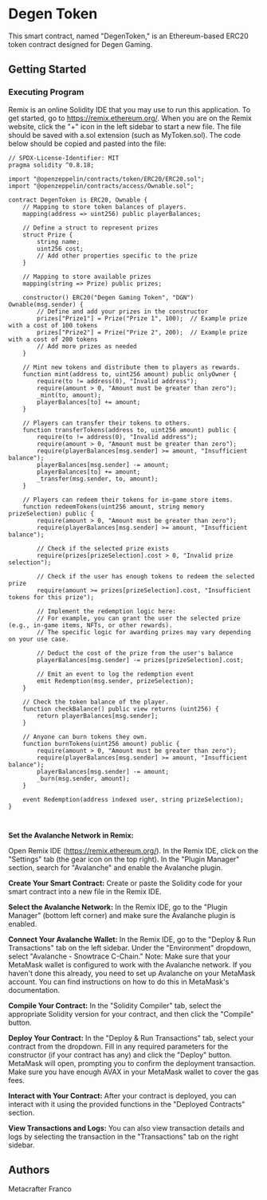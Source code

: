 # Degen Token
This smart contract, named "DegenToken," is an Ethereum-based ERC20 token contract designed for Degen Gaming. 
## Getting Started
### Executing Program
Remix is an online Solidity IDE that you may use to run this application. To get started, go to https://remix.ethereum.org/.
When you are on the Remix website, click the "+" icon in the left sidebar to start a new file. The file should be saved with a.sol extension (such as MyToken.sol). The code below should be copied and pasted into the file:

```solidity
// SPDX-License-Identifier: MIT
pragma solidity ^0.8.18;

import "@openzeppelin/contracts/token/ERC20/ERC20.sol";
import "@openzeppelin/contracts/access/Ownable.sol";

contract DegenToken is ERC20, Ownable {
    // Mapping to store token balances of players.
    mapping(address => uint256) public playerBalances;

    // Define a struct to represent prizes
    struct Prize {
        string name;
        uint256 cost;
        // Add other properties specific to the prize
    }

    // Mapping to store available prizes
    mapping(string => Prize) public prizes;

    constructor() ERC20("Degen Gaming Token", "DGN") Ownable(msg.sender) {
        // Define and add your prizes in the constructor
        prizes["Prize1"] = Prize("Prize 1", 100);  // Example prize with a cost of 100 tokens
        prizes["Prize2"] = Prize("Prize 2", 200);  // Example prize with a cost of 200 tokens
        // Add more prizes as needed
    }

    // Mint new tokens and distribute them to players as rewards.
    function mint(address to, uint256 amount) public onlyOwner {
        require(to != address(0), "Invalid address");
        require(amount > 0, "Amount must be greater than zero");
        _mint(to, amount);
        playerBalances[to] += amount;
    }

    // Players can transfer their tokens to others.
    function transferTokens(address to, uint256 amount) public {
        require(to != address(0), "Invalid address");
        require(amount > 0, "Amount must be greater than zero");
        require(playerBalances[msg.sender] >= amount, "Insufficient balance");
        playerBalances[msg.sender] -= amount;
        playerBalances[to] += amount;
        _transfer(msg.sender, to, amount);
    }

    // Players can redeem their tokens for in-game store items.
    function redeemTokens(uint256 amount, string memory prizeSelection) public {
        require(amount > 0, "Amount must be greater than zero");
        require(playerBalances[msg.sender] >= amount, "Insufficient balance");

        // Check if the selected prize exists
        require(prizes[prizeSelection].cost > 0, "Invalid prize selection");

        // Check if the user has enough tokens to redeem the selected prize
        require(amount >= prizes[prizeSelection].cost, "Insufficient tokens for this prize");

        // Implement the redemption logic here:
        // For example, you can grant the user the selected prize (e.g., in-game items, NFTs, or other rewards).
        // The specific logic for awarding prizes may vary depending on your use case.

        // Deduct the cost of the prize from the user's balance
        playerBalances[msg.sender] -= prizes[prizeSelection].cost;

        // Emit an event to log the redemption event
        emit Redemption(msg.sender, prizeSelection);
    }

    // Check the token balance of the player.
    function checkBalance() public view returns (uint256) {
        return playerBalances[msg.sender];
    }

    // Anyone can burn tokens they own.
    function burnTokens(uint256 amount) public {
        require(amount > 0, "Amount must be greater than zero");
        require(playerBalances[msg.sender] >= amount, "Insufficient balance");
        playerBalances[msg.sender] -= amount;
        _burn(msg.sender, amount);
    }

    event Redemption(address indexed user, string prizeSelection);
}



```


**Set the Avalanche Network in Remix:**

Open Remix IDE (https://remix.ethereum.org/).
In the Remix IDE, click on the "Settings" tab (the gear icon on the top right).
In the "Plugin Manager" section, search for "Avalanche" and enable the Avalanche plugin.

**Create Your Smart Contract:**
Create or paste the Solidity code for your smart contract into a new file in the Remix IDE.

**Select the Avalanche Network:**
In the Remix IDE, go to the "Plugin Manager" (bottom left corner) and make sure the Avalanche plugin is enabled.

**Connect Your Avalanche Wallet:**
In the Remix IDE, go to the "Deploy & Run Transactions" tab on the left sidebar.
Under the "Environment" dropdown, select "Avalanche - Snowtrace C-Chain."
Note: Make sure that your MetaMask wallet is configured to work with the Avalanche network. If you haven't done this already, you need to set up Avalanche on your MetaMask account. You can find instructions on how to do this in MetaMask's documentation.

**Compile Your Contract:**
In the "Solidity Compiler" tab, select the appropriate Solidity version for your contract, and then click the "Compile" button.

**Deploy Your Contract:**
In the "Deploy & Run Transactions" tab, select your contract from the dropdown.
Fill in any required parameters for the constructor (if your contract has any) and click the "Deploy" button.
MetaMask will open, prompting you to confirm the deployment transaction. Make sure you have enough AVAX in your MetaMask wallet to cover the gas fees.

**Interact with Your Contract:**
After your contract is deployed, you can interact with it using the provided functions in the "Deployed Contracts" section.

**View Transactions and Logs:**
You can also view transaction details and logs by selecting the transaction in the "Transactions" tab on the right sidebar.
## Authors
Metacrafter Franco
